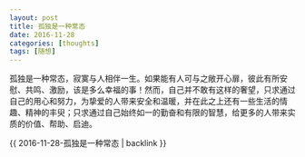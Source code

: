 ```yaml
---
layout: post
title: 孤独是一种常态
date: 2016-11-28
categories: [thoughts]
tags: [随想]
---
```


孤独是一种常态，寂寞与人相伴一生。如果能有人可与之敞开心扉，彼此有所安慰、共鸣、激励，该是多么幸福的事！然而，自己并不敢有这样的奢望，只求通过自己的用心和努力，为挚爱的人带来安全和温暖，并在此之上还有一些生活的情趣、精神的丰臾；只求通过自己始终如一的勤奋和有限的智慧，给更多的人带来实质的价值、帮助、启迪。

{{ 2016-11-28-孤独是一种常态 | backlink }}
